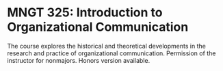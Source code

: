 # MNGT 325: Introduction to Organizational Communication

The course explores the historical and theoretical developments in the research and practice of organizational communication. Permission of the instructor for nonmajors. Honors version available.